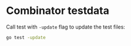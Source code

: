 # Combinator testdata

Call test with `-update` flag to update the test files:

```bash
go test -update
```

